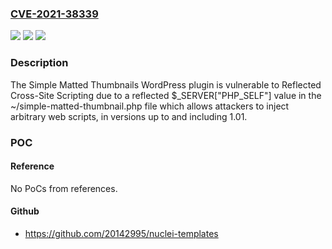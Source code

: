 ### [CVE-2021-38339](https://cve.mitre.org/cgi-bin/cvename.cgi?name=CVE-2021-38339)
![](https://img.shields.io/static/v1?label=Product&message=Simple%20Matted%20Thumbnails%20&color=blue)
![](https://img.shields.io/static/v1?label=Version&message=1.01%3C%3D%201.01%20&color=brighgreen)
![](https://img.shields.io/static/v1?label=Vulnerability&message=CWE-79%20Cross-site%20Scripting%20(XSS)&color=brighgreen)

### Description

The Simple Matted Thumbnails WordPress plugin is vulnerable to Reflected Cross-Site Scripting due to a reflected $_SERVER["PHP_SELF"] value in the ~/simple-matted-thumbnail.php file which allows attackers to inject arbitrary web scripts, in versions up to and including 1.01.

### POC

#### Reference
No PoCs from references.

#### Github
- https://github.com/20142995/nuclei-templates

